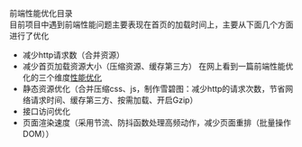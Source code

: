 前端性能优化目录  
目前项目中遇到前端性能问题主要表现在首页的加载时间上，主要从下面几个方面进行了优化
- 减少http请求数（合并资源）
- 减少首页加载资源大小（压缩资源、缓存第三方）
在网上看到一篇前端性能优化的三个维度[性能优化](https://www.jianshu.com/p/a5d9938ed60f)
- 静态资源优化（合并压缩css、js，制作雪碧图：减少http的请求次数，节省网络请求时间、缓存第三方、按需加载、开启Gzip）
- 接口访问优化
- 页面渲染速度（采用节流、防抖函数处理高频动作，减少页面重排（批量操作DOM））


